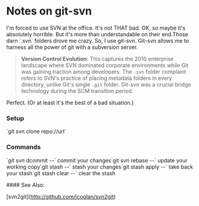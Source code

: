 # Notes on git-svn

  I'm forced to use SVN at the office. It's not THAT bad. OK, so maybe it's absolutely horrible. But it's more than understandable on their end.Those darn \`.svn\` folders drove me crazy. So, I use git\-svn. Git\-svn allows me to harness all the power of git with a subversion server.

> **Version Control Evolution**: This captures the 2010 enterprise landscape where SVN dominated corporate environments while Git was gaining traction among developers. The `.svn` folder complaint refers to SVN's practice of placing metadata folders in every directory, unlike Git's single `.git` folder. Git-svn was a crucial bridge technology during the SCM transition period.

 Perfect. (Or at least it's the best of a bad situation.)

 ### Setup

 \`git svn clone repo://url\`

 ### Commands

 \`git svn dcommit \-\-\` commit your changes\`git svn rebase \-\-\` update your working copy\`git stash \-\-\` stash your changes\`git stash apply \-\-\` take back your stash\`git stash clear \-\-\` clear the stash

 \#### See Also:

 \[svn2git](http://github.com/jcoglan/svn2git)

